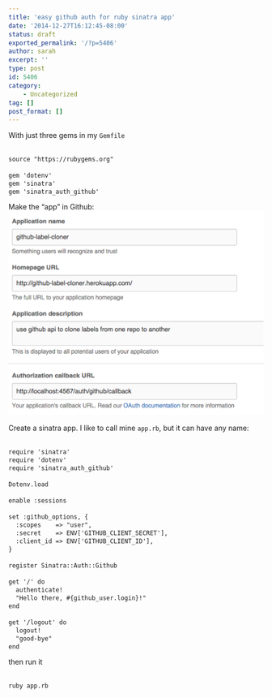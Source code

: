 ```yaml
---
title: 'easy github auth for ruby sinatra app'
date: '2014-12-27T16:12:45-08:00'
status: draft
exported_permalink: '/?p=5406'
author: sarah
excerpt: ''
type: post
id: 5406
category:
    - Uncategorized
tag: []
post_format: []
---
```

With just three gems in my `Gemfile`

```

source "https://rubygems.org"

gem 'dotenv'
gem 'sinatra'
gem 'sinatra_auth_github'
```

Make the “app” in Github:  
![Screen Shot 2014-12-27 at 4.07.02 PM](../uploads/2014/12/Screen-Shot-2014-12-27-at-4.07.02-PM.png)

Create a sinatra app. I like to call mine `app.rb`, but it can have any name:

```

require 'sinatra'
require 'dotenv'
require 'sinatra_auth_github'

Dotenv.load

enable :sessions

set :github_options, {
  :scopes    => "user",
  :secret    => ENV['GITHUB_CLIENT_SECRET'],
  :client_id => ENV['GITHUB_CLIENT_ID'],
}

register Sinatra::Auth::Github

get '/' do
  authenticate!
  "Hello there, #{github_user.login}!"
end

get '/logout' do
  logout!
  "good-bye"
end
```

then run it

```

ruby app.rb
```